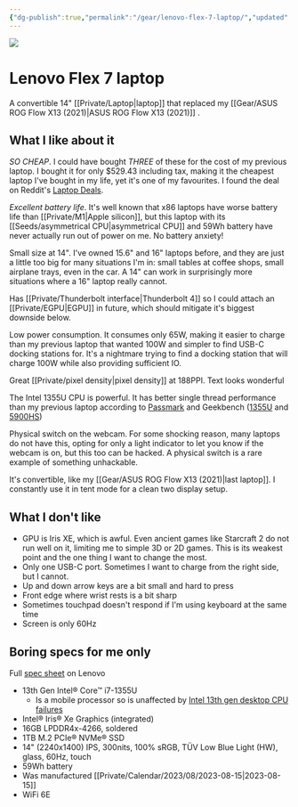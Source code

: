 ```yaml
---
{"dg-publish":true,"permalink":"/gear/lenovo-flex-7-laptop/","updated":"2024-07-28T23:42:10.132-07:00"}
---
```


![](https://psrefstuff.lenovo.com/syspool/Sys/Image/Lenovo/Lenovo_Flex_7_14IRU8/Lenovo_Flex_7_14IRU8_CT1_01.png)

# Lenovo Flex 7 laptop

A convertible 14" [[Private/Laptop\|laptop]] that replaced my [[Gear/ASUS ROG Flow X13 (2021)\|ASUS ROG Flow X13 (2021)]] .

## What I like about it

*SO CHEAP*. I could have bought *THREE* of these for the cost of my previous laptop. I bought it for only $529.43 including tax, making it the cheapest laptop I've bought in my life, yet it's one of my favourites. I found the deal on Reddit's [Laptop Deals](https://www.reddit.com/r/LaptopDeals/).

*Excellent battery life*. It's well known that x86 laptops have worse battery life than [[Private/M1\|Apple silicon]], but this laptop with its [[Seeds/asymmetrical CPU\|asymmetrical CPU]] and 59Wh battery have never actually run out of power on me. No battery anxiety!

Small size at 14". I've owned 15.6" and 16" laptops before, and they are just a little too big for many situations I'm in: small tables at coffee shops, small airplane trays, even in the car. A 14" can work in surprisingly more situations where a 16" laptop really cannot.

Has [[Private/Thunderbolt interface\|Thunderbolt 4]] so I could attach an [[Private/EGPU\|EGPU]] in future, which should mitigate it's biggest downside below.

Low power consumption. It consumes only 65W, making it easier to charge than my previous laptop that wanted 100W and simpler to find USB-C docking stations for. It's a nightmare trying to find a docking station that will charge 100W while also providing sufficient IO.

Great [[Private/pixel density\|pixel density]] at 188PPI. Text looks wonderful

The Intel 1355U CPU is powerful. It has better single thread performance than my previous laptop according to [Passmark](https://www.cpubenchmark.net/compare/5317vs3905/Intel-i7-1355U-vs-AMD-Ryzen-9-5900HS) and Geekbench ([1355U](https://browser.geekbench.com/v6/cpu/6959279) and [5900HS](https://browser.geekbench.com/search?utf8=%E2%9C%93&q=5900HS+flow))

Physical switch on the webcam. For some shocking reason, many laptops do not have this, opting for only a light indicator to let you know if the webcam is on, but this too can be hacked. A physical switch is a rare example of something unhackable.

It's convertible, like my [[Gear/ASUS ROG Flow X13 (2021)\|last laptop]]. I constantly use it in tent mode for a clean two display setup.



## What I don't like

- GPU is Iris XE, which is awful. Even ancient games like Starcraft 2 do not run well on it, limiting me to simple 3D or 2D games. This is its weakest point and the one thing I want to change the most.
- Only one USB-C port. Sometimes I want to charge from the right side, but I cannot.
- Up and down arrow keys are a bit small and hard to press
- Front edge where wrist rests is a bit sharp
- Sometimes touchpad doesn't respond if I'm using keyboard at the same time
- Screen is only 60Hz

## Boring specs for me only

Full [spec sheet](https://psref.lenovo.com/WDProduct/Lenovo/Lenovo_Flex_7_14IRU8?tab=spec) on Lenovo

- 13th Gen Intel® Core™ i7-1355U
	- Is a mobile processor so is unaffected by [Intel 13th gen desktop CPU failures](https://community.intel.com/t5/Processors/June-2024-Guidance-regarding-Intel-Core-13th-and-14th-Gen-K-KF/m-p/1607807)
- Intel® Iris® Xe Graphics (integrated)
- 16GB LPDDR4x-4266, soldered
- 1TB M.2 PCIe® NVMe® SSD
- 14" (2240x1400) IPS, 300nits, 100% sRGB, TÜV Low Blue Light (HW), glass, 60Hz, touch
- 59Wh battery
- Was manufactured [[Private/Calendar/2023/08/2023-08-15\|2023-08-15]]
- WiFi 6E